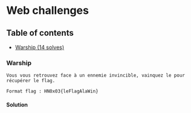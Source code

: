 # Web challenges
## Table of contents
- [Warship (14 solves)](./web.md#warship)

### Warship
```
Vous vous retrouvez face à un ennemie invincible, vainquez le pour récupérer le flag.

Format flag : HN0x03{leFlagAlaWin}
```
#### Solution

